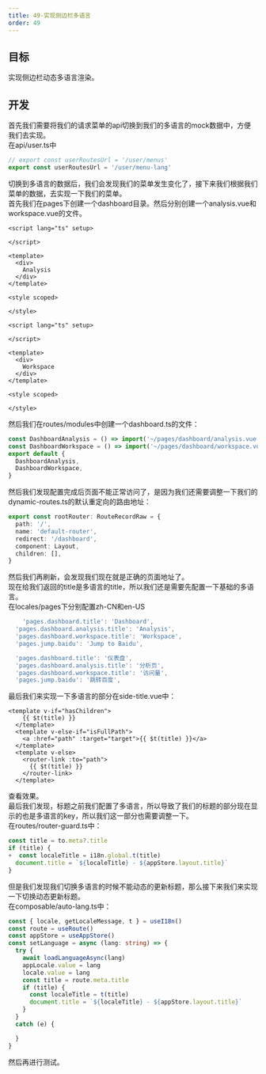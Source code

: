 ```yaml
---
title: 49-实现侧边栏多语言
order: 49
---
```


<a name="DL33g"></a>
## 目标
实现侧边栏动态多语言渲染。
<a name="ccfyU"></a>
## 开发
首先我们需要将我们的请求菜单的api切换到我们的多语言的mock数据中，方便我们去实现。<br />在api/user.ts中
```typescript
// export const userRoutesUrl = '/user/menus'
export const userRoutesUrl = '/user/menu-lang'
```
切换到多语言的数据后，我们会发现我们的菜单发生变化了，接下来我们根据我们菜单的数据，去实现一下我们的菜单。<br />首先我们在pages下创建一个dashboard目录。然后分别创建一个analysis.vue和workspace.vue的文件。
```vue
<script lang="ts" setup>

</script>

<template>
  <div>
    Analysis
  </div>
</template>

<style scoped>

</style>

```
```vue
<script lang="ts" setup>

</script>

<template>
  <div>
    Workspace
  </div>
</template>

<style scoped>

</style>
```
然后我们在routes/modules中创建一个dashboard.ts的文件：
```typescript
const DashboardAnalysis = () => import('~/pages/dashboard/analysis.vue')
const DashboardWorkspace = () => import('~/pages/dashboard/workspace.vue')
export default {
  DashboardAnalysis,
  DashboardWorkspace,
}

```
然后我们发现配置完成后页面不能正常访问了，是因为我们还需要调整一下我们的dynamic-routes.ts的默认重定向的路由地址：
```typescript
export const rootRouter: RouteRecordRaw = {
  path: '/',
  name: 'default-router',
  redirect: '/dashboard',
  component: Layout,
  children: [],
}
```
然后我们再刷新，会发现我们现在就是正确的页面地址了。<br />现在给我们返回的title是多语言的title，所以我们还是需要先配置一下基础的多语言。<br />在locales/pages下分别配置zh-CN和en-US
```typescript
	'pages.dashboard.title': 'Dashboard',
  'pages.dashboard.analysis.title': 'Analysis',
  'pages.dashboard.workspace.title': 'Workspace',
  'pages.jump.baidu': 'Jump to Baidu',
```
```typescript
  'pages.dashboard.title': '仪表盘',
  'pages.dashboard.analysis.title': '分析页',
  'pages.dashboard.workspace.title': '访问量',
  'pages.jump.baidu': '跳转百度',
```
最后我们来实现一下多语言的部分在side-title.vue中：
```vue
<template v-if="hasChildren">
    {{ $t(title) }}
  </template>
  <template v-else-if="isFullPath">
    <a :href="path" :target="target">{{ $t(title) }}</a>
  </template>
  <template v-else>
    <router-link :to="path">
      {{ $t(title) }}
    </router-link>
  </template>
```
查看效果。<br />最后我们发现，标题之前我们配置了多语言，所以导致了我们的标题的部分现在显示的也是多语言的key，所以我们这一部分也需要调整一下。<br />在routes/router-guard.ts中：
```typescript
const title = to.meta?.title
if (title) {
+  const localeTitle = i18n.global.t(title)
  document.title = `${localeTitle} - ${appStore.layout.title}`
}
```
但是我们发现我们切换多语言的时候不能动态的更新标题，那么接下来我们来实现一下切换动态更新标题。<br />在composable/auto-lang.ts中：
```typescript
const { locale, getLocaleMessage, t } = useI18n()
const route = useRoute()
const appStore = useAppStore()
const setLanguage = async (lang: string) => {
  try {
    await loadLanguageAsync(lang)
    appLocale.value = lang
    locale.value = lang
    const title = route.meta.title
    if (title) {
      const localeTitle = t(title)
      document.title = `${localeTitle} - ${appStore.layout.title}`
    }
  }
  catch (e) {

  }
}
```
然后再进行测试。